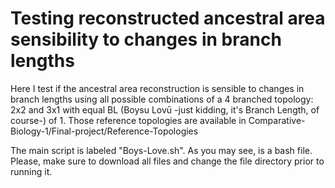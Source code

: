 # Testing reconstructed ancestral area sensibility to changes in branch lengths 
Here I test if the ancestral area reconstruction is sensible to changes in branch lengths using all possible combinations of a 4 branched topology: 2x2 and 3x1 with equal BL (Boysu Lovū -just kidding, it's Branch Length, of course-) of 1. Those reference topologies are available in Comparative-Biology-1/Final-project/Reference-Topologies

The main script is labeled "Boys-Love.sh". As you may see, is a bash file. Please, make sure to download all files and change the file directory prior to running it.
